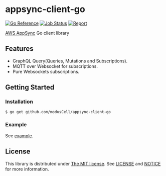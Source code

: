 appsync-client-go
=================

[![Go Reference](https://pkg.go.dev/badge/github.com/modusCell/appsync-client-go.svg)](https://pkg.go.dev/github.com/modusCell/appsync-client-go)
[![Job Status](https://inspecode.rocro.com/badges/github.com/modusCell/appsync-client-go/status?token=VN4s0UD-m44_nY-nP0kSWRE3aVQiTg4UY2oTpm8r_Zc&branch=master)](https://inspecode.rocro.com/jobs/github.com/modusCell/appsync-client-go/latest?completed=true&branch=master)
[![Report](https://inspecode.rocro.com/badges/github.com/modusCell/appsync-client-go/report?token=VN4s0UD-m44_nY-nP0kSWRE3aVQiTg4UY2oTpm8r_Zc&branch=master)](https://inspecode.rocro.com/reports/github.com/modusCell/appsync-client-go/branch/master/summary)


[AWS AppSync](https://aws.amazon.com/jp/appsync/) Go client library

Features
--------

* GraphQL Query(Queries, Mutations and Subscriptions).
* MQTT over Websocket for subscriptions.
* Pure Websockets subscriptions.

Getting Started
---------------

### Installation

```
$ go get github.com/modusCell/appsync-client-go
```

### Example

See [example](https://github.com/modusCell/appsync-client-go/blob/master/appsync_example_test.go).


License
---------
This library is distributed under [The MIT license](https://opensource.org/licenses/MIT). 
See [LICENSE](https://github.com/modusCell/appsync-client-go/blob/master/LICENSE) and
[NOTICE](https://github.com/modusCell/appsync-client-go/blob/master/NOTICE) for more information.
